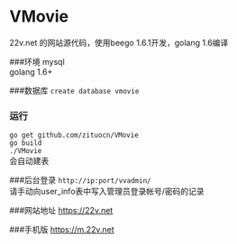 # VMovie
22v.net 的网站源代码，使用beego 1.6.1开发，golang 1.6编译 

###环境
mysql  
golang 1.6+ 

###数据库
`create database vmovie`

### 运行
`go get github.com/zituocn/VMovie`  
`go build`  
`./VMovie`  
会自动建表

###后台登录
`http://ip:port/vvadmin/`  
请手动向user_info表中写入管理员登录帐号/密码的记录


###网站地址
https://22v.net

###手机版
https://m.22v.net
